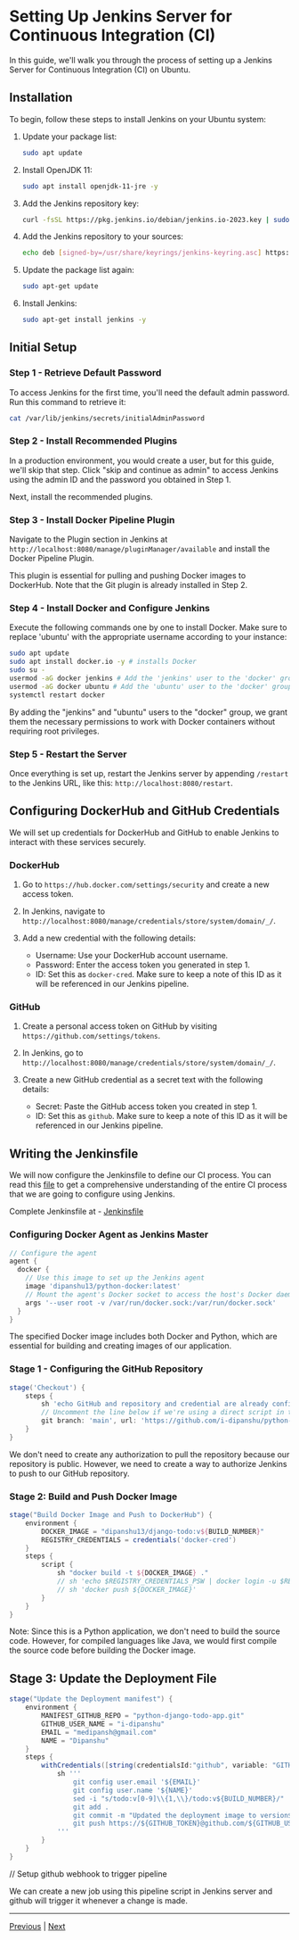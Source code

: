 # Setting Up Jenkins Server for Continuous Integration (CI)

In this guide, we'll walk you through the process of setting up a Jenkins Server for Continuous Integration (CI) on Ubuntu.

## Installation

To begin, follow these steps to install Jenkins on your Ubuntu system:

1. Update your package list:
   ```sh
   sudo apt update
   ```

2. Install OpenJDK 11:
   ```sh
   sudo apt install openjdk-11-jre -y
   ```

3. Add the Jenkins repository key:
   ```sh
   curl -fsSL https://pkg.jenkins.io/debian/jenkins.io-2023.key | sudo tee /usr/share/keyrings/jenkins-keyring.asc > /dev/null
   ```

4. Add the Jenkins repository to your sources:
   ```sh
   echo deb [signed-by=/usr/share/keyrings/jenkins-keyring.asc] https://pkg.jenkins.io/debian binary/ | sudo tee /etc/apt/sources.list.d/jenkins.list > /dev/null
   ```

5. Update the package list again:
   ```sh
   sudo apt-get update
   ```

6. Install Jenkins:
   ```sh
   sudo apt-get install jenkins -y
   ```

## Initial Setup

### Step 1 - Retrieve Default Password

To access Jenkins for the first time, you'll need the default admin password. Run this command to retrieve it:

```sh
cat /var/lib/jenkins/secrets/initialAdminPassword
```

### Step 2 - Install Recommended Plugins

In a production environment, you would create a user, but for this guide, we'll skip that step. Click "skip and continue as admin" to access Jenkins using the admin ID and the password you obtained in Step 1.

Next, install the recommended plugins.

### Step 3 - Install Docker Pipeline Plugin

Navigate to the Plugin section in Jenkins at `http://localhost:8080/manage/pluginManager/available` and install the Docker Pipeline Plugin.

This plugin is essential for pulling and pushing Docker images to DockerHub. Note that the Git plugin is already installed in Step 2.

### Step 4 - Install Docker and Configure Jenkins

Execute the following commands one by one to install Docker. Make sure to replace 'ubuntu' with the appropriate username according to your instance:

```sh
sudo apt update
sudo apt install docker.io -y # installs Docker
sudo su -
usermod -aG docker jenkins # Add the 'jenkins' user to the 'docker' group.
usermod -aG docker ubuntu # Add the 'ubuntu' user to the 'docker' group.
systemctl restart docker
```

By adding the "jenkins" and "ubuntu" users to the "docker" group, we grant them the necessary permissions to work with Docker containers without requiring root privileges.

### Step 5 - Restart the Server

Once everything is set up, restart the Jenkins server by appending `/restart` to the Jenkins URL, like this: `http://localhost:8080/restart`.

## Configuring DockerHub and GitHub Credentials

We will set up credentials for DockerHub and GitHub to enable Jenkins to interact with these services securely.

### DockerHub

1. Go to `https://hub.docker.com/settings/security` and create a new access token.

2. In Jenkins, navigate to `http://localhost:8080/manage/credentials/store/system/domain/_/`.

3. Add a new credential with the following details:
   - Username: Use your DockerHub account username.
   - Password: Enter the access token you generated in step 1.
   - ID: Set this as `docker-cred`. Make sure to keep a note of this ID as it will be referenced in our Jenkins pipeline.

### GitHub

1. Create a personal access token on GitHub by visiting `https://github.com/settings/tokens`.

2. In Jenkins, go to `http://localhost:8080/manage/credentials/store/system/domain/_/`.

3. Create a new GitHub credential as a secret text with the following details:
   - Secret: Paste the GitHub access token you created in step 1.
   - ID: Set this as `github`. Make sure to keep a note of this ID as it will be referenced in our Jenkins pipeline.

## Writing the Jenkinsfile

We will now configure the Jenkinsfile to define our CI process. You can read this [file](./README.md) to get a comprehensive understanding of the entire CI process that we are going to configure using Jenkins.

Complete Jenkinsfile at - [Jenkinsfile](../../Jenkinsfile)

### Configuring Docker Agent as Jenkins Master

```groovy
// Configure the agent
agent {
  docker {
    // Use this image to set up the Jenkins agent
    image 'dipanshu13/python-docker:latest'
    // Mount the agent's Docker socket to access the host's Docker daemon
    args '--user root -v /var/run/docker.sock:/var/run/docker.sock'
  }
}
```

The specified Docker image includes both Docker and Python, which are essential for building and creating images of our application.

### Stage 1 - Configuring the GitHub Repository

```groovy
stage('Checkout') {
    steps {
        sh 'echo GitHub and repository and credential are already configured during pipeline configuration'
        // Uncomment the line below if we're using a direct script in the pipeline rather than a Dockerfile from a repository
        git branch: 'main', url: 'https://github.com/i-dipanshu/python-django-todo-app.git'
    }
}
```

We don't need to create any authorization to pull the repository because our repository is public. However, we need to create a way to authorize Jenkins to push to our GitHub repository.

### Stage 2: Build and Push Docker Image

```groovy
stage("Build Docker Image and Push to DockerHub") {
    environment {
        DOCKER_IMAGE = "dipanshu13/django-todo:v${BUILD_NUMBER}"
        REGISTRY_CREDENTIALS = credentials('docker-cred')
    }
    steps {
        script {
            sh "docker build -t ${DOCKER_IMAGE} ."
            // sh 'echo $REGISTRY_CREDENTIALS_PSW | docker login -u $REGISTRY_CREDENTIALS_USR --password-stdin'
            // sh 'docker push ${DOCKER_IMAGE}'
        }
    }
}
```

Note: Since this is a Python application, we don't need to build the source code. However, for compiled languages like Java, we would first compile the source code before building the Docker image.

## Stage 3: Update the Deployment File

```groovy
stage("Update the Deployment manifest") {
    environment {
        MANIFEST_GITHUB_REPO = "python-django-todo-app.git"
        GITHUB_USER_NAME = "i-dipanshu"
        EMAIL = "medipansh@gmail.com"
        NAME = "Dipanshu"
    }
    steps {
        withCredentials([string(credentialsId:"github", variable: "GITHUB_TOKEN")]) {
            sh '''
                git config user.email '${EMAIL}'
                git config user.name '${NAME}'
                sed -i "s/todo:v[0-9]\\{1,\\}/todo:v${BUILD_NUMBER}/" ./k8s-argocd-manifests/deployment.yml
                git add .
                git commit -m "Updated the deployment image to version${BUILD_NUMBER}"
                git push https://${GITHUB_TOKEN}@github.com/${GITHUB_USER_NAME}/${MANIFEST_GITHUB_REPO} HEAD:main
            '''
        }
    }
}
```

// Setup github webhook to trigger pipeline

We can create a new job using this pipeline script in Jenkins server and github will trigger it whenever a change is made. 

---

[Previous](./README.md) | [Next](../04.%20Monitoring%20&%20Alerting/README.md)
